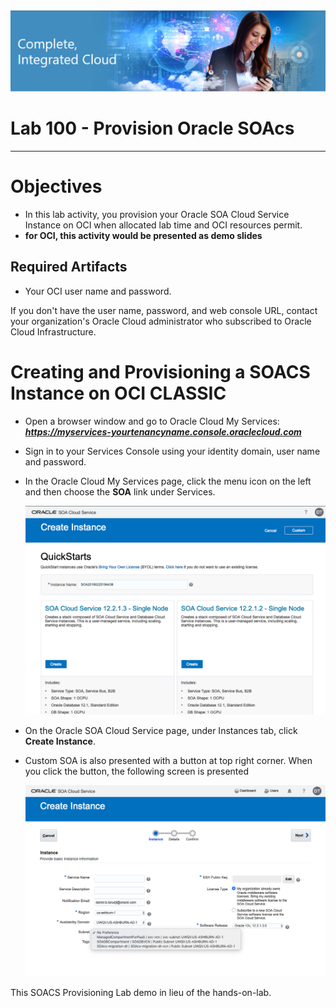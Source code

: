 <img class="float-right" src="images/j2c-logo.png">

# Lab 100 - Provision Oracle SOAcs

---

# Objectives

- In this lab activity, you provision your Oracle SOA Cloud Service Instance on OCI when allocated lab time and OCI resources permit.
- **for OCI, this activity would be presented as demo slides**

## Required Artifacts

- Your OCI user name and password.

If you don't have the user name, password, and web console URL, contact your organization's Oracle Cloud administrator who subscribed to Oracle Cloud Infrastructure.

# Creating and Provisioning a SOACS Instance on OCI CLASSIC

- Open a browser window and go to Oracle Cloud My Services:
***https://myservices-yourtenancyname.console.oraclecloud.com***

- Sign in to your Services Console using your identity domain, user name and password.

- In the Oracle Cloud My Services page, click the menu icon on the left and then choose the **SOA** link under Services.

    ![](images/provisioning/image025.png)

- On the Oracle SOA Cloud Service page, under Instances tab, click **Create Instance**.




- Custom SOA is also presented with a button at top right corner. When you click the button, the following screen is presented



    ![](images/provisioning/image027_002.png)




This SOACS Provisioning Lab demo in lieu of the hands-on-lab.
